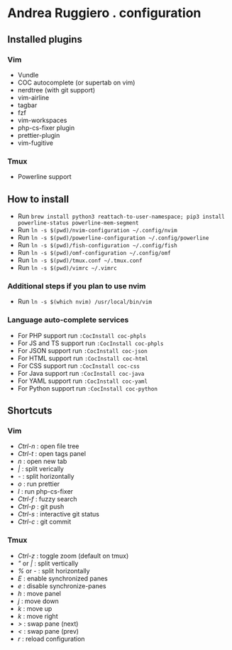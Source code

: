 # Andrea Ruggiero . configuration

## Installed plugins

### Vim
* Vundle 
* COC autocomplete (or supertab on vim)
* nerdtree (with git support)
* vim-airline 
* tagbar
* fzf
* vim-workspaces
* php-cs-fixer plugin
* prettier-plugin
* vim-fugitive

### Tmux
* Powerline support

## How to install

* Run `brew install python3 reattach-to-user-namespace; pip3 install powerline-status powerline-mem-segment`
* Run `ln -s $(pwd)/nvim-configuration ~/.config/nvim`
* Run `ln -s $(pwd)/powerline-configuration ~/.config/powerline`
* Run `ln -s $(pwd)/fish-configuration ~/.config/fish`
* Run `ln -s $(pwd)/omf-configuration ~/.config/omf`
* Run `ln -s $(pwd)/tmux.conf ~/.tmux.conf`
* Run `ln -s $(pwd)/vimrc ~/.vimrc`

### Additional steps if you plan to use nvim

* Run `ln -s $(which nvim) /usr/local/bin/vim`

### Language auto-complete services

* For PHP support run `:CocInstall coc-phpls`
* For JS and TS support run `:CocInstall coc-phpls`
* For JSON support run `:CocInstall coc-json`
* For HTML support run `:CocInstall coc-html`
* For CSS support run `:CocInstall coc-css`
* For Java support run `:CocInstall coc-java`
* For YAML support run `:CocInstall coc-yaml`
* For Python support run `:CocInstall coc-python`

## Shortcuts

### Vim
* *Ctrl-n* : open file tree
* *Ctrl-t* : open tags panel
* *n* : open new tab
* *|* : split verically
* *-* : split horizontally
* *o* : run prettier
* *l* : run php-cs-fixer
* *Ctrl-f* : fuzzy search
* *Ctrl-p* : git push
* *Ctrl-s* : interactive git status
* *Ctrl-c* : git commit

### Tmux
* *Ctrl-z* : toggle zoom (default on tmux)
* *"* or *|* : split vertically
* *%* or *-* : split horizontally
* *E* : enable synchronized panes
* *e* : disable synchronize-panes
* *h* : move panel
* *j* : move down
* *k* : move up
* *k* : move right
* *>* : swap pane (next)
* *<* : swap pane (prev)
* *r* : reload configuration
